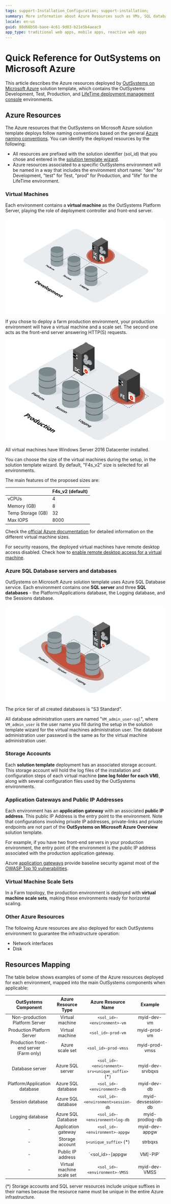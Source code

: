 ```yaml
---
tags: support-Installation_Configuration; support-installation;
summary: More information about Azure Resources such as VMs, SQL databases, storage, virtual machine scale sets.
locale: en-us
guid: 88d66b58-baee-4c61-9d03-b21e5b4aeac9
app_type: traditional web apps, mobile apps, reactive web apps
---
```


# Quick Reference for OutSystems on Microsoft Azure

This article describes the Azure resources deployed by [OutSystems on Microsoft Azure](intro.md "OutSystems on Microsoft Azure Overview") solution template, which contains the OutSystems Development, Test, Production, and [LifeTime deployment management console](../../../managing-the-applications-lifecycle/intro.md) environments.

## Azure Resources

The Azure resources that the OutSystems on Microsoft Azure solution template deploys follow naming conventions based on the general [Azure naming conventions](https://docs.microsoft.com/en-us/azure/architecture/best-practices/naming-conventions). You can identify the deployed resources by the following:

* All resources are prefixed with the solution identifier (sol_id) that you chose and entered in the [solution template wizard](set-up-platform.md#run-the-solution-template-wizard "Set Up OutSystems on Microsoft Azure").
* Azure resources associated to a specific OutSystems environment will be named in a way that includes the environment short name: "dev" for Development, "test" for Test, "prod" for Production, and "life" for the LifeTime environment.

### Virtual Machines

Each environment contains a **virtual machine** as the OutSystems Platform Server, playing the role of deployment controller and front-end server.

![Deployment controller and front-end server](images/deployment_controller-and_front-end.png?width=400)

If you chose to deploy a farm production environment, your production environment will have a virtual machine and a scale set. The second one acts as the front-end server answering HTTP(S) requests.

![Additional front-end server](images/additional-front-end-server.png?width=300)

All virtual machines have Windows Server 2016 Datacenter installed.

You can choose the size of the virtual machines during the setup, in the solution template wizard. By default, "F4s_v2" size is selected for all environments.

The main features of the proposed sizes are:

 | |  **F4s_v2** (default)
---|---  
vCPUs  |  4  
Memory (GB)  |  8  
Temp Storage (GB)  |  32  
Max IOPS  |  8000
  
Check the [official Azure documentation](<https://docs.microsoft.com/en-us/azure/virtual-machines/windows/sizes>) for detailed information on the different virtual machine sizes.

For security reasons, the deployed virtual machines have remote desktop access disabled. Check how to [enable remote desktop access for a virtual machine](additional-configurations.md#enable-remote-desktop-for-a-virtual-machine "OutSystems on Microsoft Azure - Additional Configurations").

### Azure SQL Database servers and databases

OutSystems on Microsoft Azure solution template uses Azure SQL Database service. Each environment contains one **SQL server** and three **SQL databases** \- the Platform/Applications database, the Logging database, and the Sessions database.

![Databases](images/databases.png?width=500)

The price tier of all created databases is "S3 Standard".

All database administration users are named "`VM_admin_user-sql`", where `VM_admin_user` is the user name you fill during the setup in the solution template wizard for the virtual machines administration user. The database administration user password is the same as for the virtual machine administration user.

### Storage Accounts

Each **solution template** deployment has an associated storage account. This storage account will hold the log files of the installation and configuration steps of each virtual machine **(one log folder for each VM)**, along with several configuration files used by the OutSystems environments.

### Application Gateways and Public IP Addresses

Each environment has an **application gateway** with an associated **public IP address**. This public IP Address is the entry point to the environment. Note that configurations involving private IP addresses, private-links and private endpoints are not part of the **OutSystems on Microsoft Azure Overview** solution template.

For example, if you have two front-end servers in your production environment, the entry point of the environment is the public IP address associated with the production application gateway.

Azure [application gateways](<https://azure.microsoft.com/en-us/blog/azure-web-application-firewall-waf-generally-available/>) provide baseline security against most of the [OWASP Top 10 vulnerabilities](<https://www.owasp.org/index.php/Category:OWASP_Top_Ten_Project>).

### Virtual Machine Scale Sets

In a Farm topology, the production environment is deployed with **virtual machine scale sets**, making these environments ready for horizontal scaling.

### Other Azure Resources

The following Azure resources are also deployed for each OutSystems environment to guarantee the infrastructure operation:

* Network interfaces
* Disk

## Resources Mapping

The table below shows examples of some of the Azure resources deployed for each environment, mapped into the main OutSystems components when applicable:

|OutSystems Component|Azure Resource Type|Azure Resource Name|Example|  
|:------------------:|:-----------------:|:-----------------:|:-----:|
|Non-production Platform Server|Virtual machine|`<sol_id>-<environment>-vm`|myid-dev-vm|
|Production Platform Server|Virtual machine|`<sol_id>-prod-vm`|myid-prod-vm|
|Production front-end server<br/>(Farm only)|Azure scale set|`<sol_id>-prod-vmss`|myid-prod-vmss|
|Database server|Azure SQL server|`<sol_id>-<environment>-srv<unique_suffix>` (*)|myid-dev-srvbqxs|
|Platform/Application database|Azure SQL database|`<sol_id>-<environment>-db`|myid-dev-db|
|Session database|Azure SQL database|`<sol_id>-<environment>session-db`|myid-devsession-db|
|Logging database|Azure SQL Database|`<sol_id>-<environment>log-db`|myid-prodlog-db|
|-|Application gateway|`<sol_id>-<environment>-appgw`|myid-dev-appgw|
|-|Storage account|`s<unique_suffix>` (*)|strbqxs|
|-|Public IP address|`<sol_id>-<environment>[appgw|VM]-PIP`|myid-dev-appgw-PIP|
|-|Virtual machine scale set|`<sol_id>-<environment>-VMSS`|myid-dev-VMSS|

(*) Storage accounts and SQL server resources include unique suffixes in their names because the resource name must be unique in the entire Azure infrastructure.

